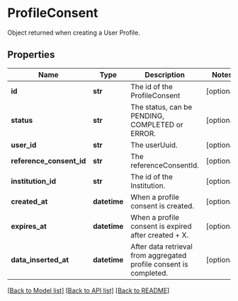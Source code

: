 # ProfileConsent

Object returned when creating a User Profile.
## Properties
Name | Type | Description | Notes
------------ | ------------- | ------------- | -------------
**id** | **str** | The id of the ProfileConsent | [optional] 
**status** | **str** | The status, can be PENDING, COMPLETED or ERROR. | [optional] 
**user_id** | **str** | The userUuid. | [optional] 
**reference_consent_id** | **str** | The referenceConsentId. | [optional] 
**institution_id** | **str** | The id of the Institution. | [optional] 
**created_at** | **datetime** | When a profile consent is created. | [optional] 
**expires_at** | **datetime** | When a profile consent is expired after created + X. | [optional] 
**data_inserted_at** | **datetime** | After data retrieval from aggregated profile consent is completed. | [optional] 

[[Back to Model list]](../README.md#documentation-for-models) [[Back to API list]](../README.md#documentation-for-api-endpoints) [[Back to README]](../README.md)


